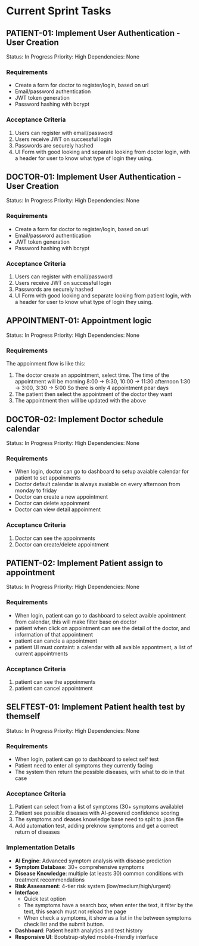 # Current Sprint Tasks

## PATIENT-01: Implement User Authentication - User Creation
Status: In Progress
Priority: High
Dependencies: None

### Requirements
- Create a form for doctor to register/login, based on url
- Email/password authentication
- JWT token generation
- Password hashing with bcrypt

### Acceptance Criteria
1. Users can register with email/password
2. Users receive JWT on successful login
3. Passwords are securely hashed
4. UI Form with good looking and separate looking from doctor login, with a header for user to know what type of login they using.


## DOCTOR-01: Implement User Authentication - User Creation
Status: In Progress
Priority: High
Dependencies: None

### Requirements
- Create a form for doctor to register/login, based on url
- Email/password authentication
- JWT token generation
- Password hashing with bcrypt

### Acceptance Criteria
1. Users can register with email/password
2. Users receive JWT on successful login
3. Passwords are securely hashed
4. UI Form with good looking and separate looking from patient login, with a header for user to know what type of login they using.

## APPOINTMENT-01: Appointment logic
Status: In Progress
Priority: High
Dependencies: None
### Requirements
The appoinment flow is like this:
1. The doctor create an appointment, select time. The time of the appointment will be
morning 8:00 -> 9:30, 10:00 -> 11:30
afternoon 1:30 -> 3:00, 3:30 -> 5:00
So there is only 4 appointment pear days
2. The patient then select the appointment of the doctor they want
3. The appointment then will be updated with the above



## DOCTOR-02: Implement Doctor schedule calendar
Status: In Progress
Priority: High
Dependencies: None

### Requirements
- When login, doctor can go to dashboard to setup avaiable calendar for patient to set appoinments
- Doctor default calendar is always avaiable on every afternoon from monday to friday
- Doctor can create a new appointment
- Doctor can delete appoinment
- Doctor can view detail appoinment

### Acceptance Criteria
1. Doctor can see the appoinments
2. Doctor can create/delete appointment

## PATIENT-02: Implement Patient assign to appointment
Status: In Progress
Priority: High
Dependencies: None

### Requirements
- When login, patient can go to dashboard to select avaible apointment from calendar, this will make filter base on doctor
- patient when click on appointment can see the detail of the doctor, and information of that appointment
- patient can cancle a appointment
- patient UI must containt: a calendar with all avaible appontment, a list of current appointments

### Acceptance Criteria
1. patient can see the appoinments
2. patient can cancel appointment

## SELFTEST-01: Implement Patient health test by themself
Status: In Progress
Priority: High
Dependencies: None

### Requirements
- When login, patient can go to dashboard to select self test
- Patient need to enter all symptoms they currently facing
- The system then return the possible diseases, with what to do in that case

### Acceptance Criteria 
1. Patient can select from a list of symptoms (30+ symptoms available)
2. Patient see possible diseases with AI-powered confidence scoring
3. The symptoms and deases knowledge base need to split to .json file
4. Add automation test, adding preknow symptoms and get a correct return of diseases

### Implementation Details
- **AI Engine**: Advanced symptom analysis with disease prediction
- **Symptom Database**: 30+ comprehensive symptoms 
- **Disease Knowledge**: multiple (at leasts 30) common conditions with treatment recommendations
- **Risk Assessment**: 4-tier risk system (low/medium/high/urgent)
- **Interface**: 
    - Quick test option
    - The symptoms have a search box, when enter the text, it filter by the text, this search must not reload the page
    - When check a symptoms, it show as a list in the between symptoms check list and the submit button.
- **Dashboard**: Patient health analytics and test history
- **Responsive UI**: Bootstrap-styled mobile-friendly interface